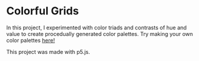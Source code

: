 # Colorful Grids

In this project, I experimented with color triads and contrasts of hue and value to create procedually generated color palettes. Try making your own color palettes [here!](https://brycedli.github.io/microplastic_p5/)

This project was made with p5.js.